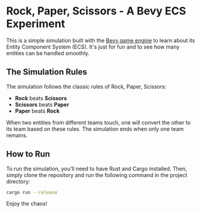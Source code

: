 # Rock, Paper, Scissors - A Bevy ECS Experiment

This is a simple simulation built with the [Bevy game engine](https://bevyengine.org/) to learn about its Entity Component System (ECS). It's just for fun and to see how many entities can be handled smoothly.

## The Simulation Rules

The simulation follows the classic rules of Rock, Paper, Scissors:

  * **Rock** beats **Scissors**
  * **Scissors** beats **Paper**
  * **Paper** beats **Rock**

When two entities from different teams touch, one will convert the other to its team based on these rules. The simulation ends when only one team remains.

## How to Run

To run the simulation, you'll need to have Rust and Cargo installed. Then, simply clone the repository and run the following command in the project directory:

```bash
cargo run --release
```

Enjoy the chaos\!